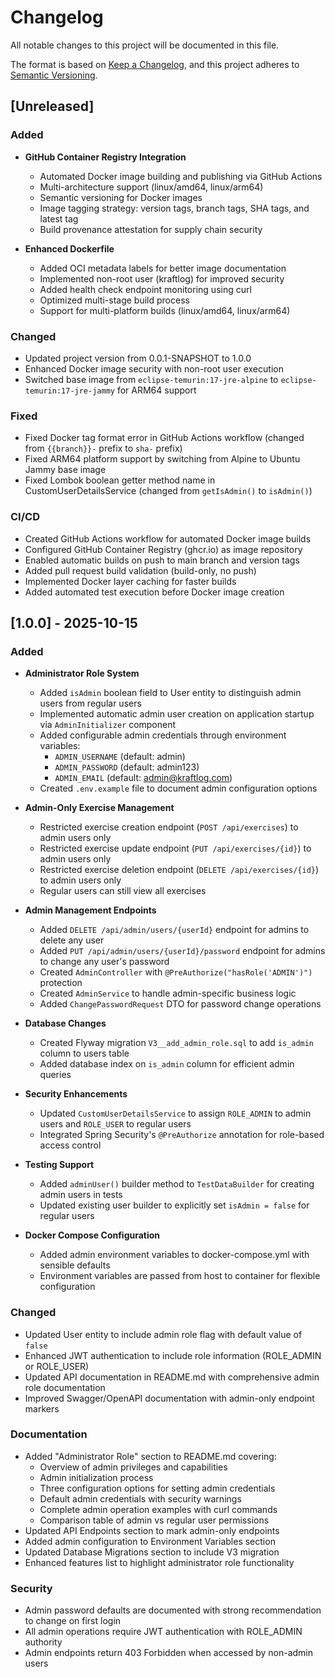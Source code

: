 # Changelog

All notable changes to this project will be documented in this file.

The format is based on [Keep a Changelog](https://keepachangelog.com/en/1.0.0/),
and this project adheres to [Semantic Versioning](https://semver.org/spec/v2.0.0.html).

## [Unreleased]

### Added
- **GitHub Container Registry Integration**
  - Automated Docker image building and publishing via GitHub Actions
  - Multi-architecture support (linux/amd64, linux/arm64)
  - Semantic versioning for Docker images
  - Image tagging strategy: version tags, branch tags, SHA tags, and latest tag
  - Build provenance attestation for supply chain security

- **Enhanced Dockerfile**
  - Added OCI metadata labels for better image documentation
  - Implemented non-root user (kraftlog) for improved security
  - Added health check endpoint monitoring using curl
  - Optimized multi-stage build process
  - Support for multi-platform builds (linux/amd64, linux/arm64)

### Changed
- Updated project version from 0.0.1-SNAPSHOT to 1.0.0
- Enhanced Docker image security with non-root user execution
- Switched base image from `eclipse-temurin:17-jre-alpine` to `eclipse-temurin:17-jre-jammy` for ARM64 support

### Fixed
- Fixed Docker tag format error in GitHub Actions workflow (changed from `{{branch}}-` prefix to `sha-` prefix)
- Fixed ARM64 platform support by switching from Alpine to Ubuntu Jammy base image
- Fixed Lombok boolean getter method name in CustomUserDetailsService (changed from `getIsAdmin()` to `isAdmin()`)

### CI/CD
- Created GitHub Actions workflow for automated Docker image builds
- Configured GitHub Container Registry (ghcr.io) as image repository
- Enabled automatic builds on push to main branch and version tags
- Added pull request build validation (build-only, no push)
- Implemented Docker layer caching for faster builds
- Added automated test execution before Docker image creation

## [1.0.0] - 2025-10-15

### Added
- **Administrator Role System**
  - Added `isAdmin` boolean field to User entity to distinguish admin users from regular users
  - Implemented automatic admin user creation on application startup via `AdminInitializer` component
  - Added configurable admin credentials through environment variables:
    - `ADMIN_USERNAME` (default: admin)
    - `ADMIN_PASSWORD` (default: admin123)
    - `ADMIN_EMAIL` (default: admin@kraftlog.com)
  - Created `.env.example` file to document admin configuration options

- **Admin-Only Exercise Management**
  - Restricted exercise creation endpoint (`POST /api/exercises`) to admin users only
  - Restricted exercise update endpoint (`PUT /api/exercises/{id}`) to admin users only
  - Restricted exercise deletion endpoint (`DELETE /api/exercises/{id}`) to admin users only
  - Regular users can still view all exercises

- **Admin Management Endpoints**
  - Added `DELETE /api/admin/users/{userId}` endpoint for admins to delete any user
  - Added `PUT /api/admin/users/{userId}/password` endpoint for admins to change any user's password
  - Created `AdminController` with `@PreAuthorize("hasRole('ADMIN')")` protection
  - Created `AdminService` to handle admin-specific business logic
  - Added `ChangePasswordRequest` DTO for password change operations

- **Database Changes**
  - Created Flyway migration `V3__add_admin_role.sql` to add `is_admin` column to users table
  - Added database index on `is_admin` column for efficient admin queries

- **Security Enhancements**
  - Updated `CustomUserDetailsService` to assign `ROLE_ADMIN` to admin users and `ROLE_USER` to regular users
  - Integrated Spring Security's `@PreAuthorize` annotation for role-based access control

- **Testing Support**
  - Added `adminUser()` builder method to `TestDataBuilder` for creating admin users in tests
  - Updated existing user builder to explicitly set `isAdmin = false` for regular users

- **Docker Compose Configuration**
  - Added admin environment variables to docker-compose.yml with sensible defaults
  - Environment variables are passed from host to container for flexible configuration

### Changed
- Updated User entity to include admin role flag with default value of `false`
- Enhanced JWT authentication to include role information (ROLE_ADMIN or ROLE_USER)
- Updated API documentation in README.md with comprehensive admin role documentation
- Improved Swagger/OpenAPI documentation with admin-only endpoint markers

### Documentation
- Added "Administrator Role" section to README.md covering:
  - Overview of admin privileges and capabilities
  - Admin initialization process
  - Three configuration options for setting admin credentials
  - Default admin credentials with security warnings
  - Complete admin operation examples with curl commands
  - Comparison table of admin vs regular user permissions
- Updated API Endpoints section to mark admin-only endpoints
- Added admin configuration to Environment Variables section
- Updated Database Migrations section to include V3 migration
- Enhanced features list to highlight administrator role functionality

### Security
- Admin password defaults are documented with strong recommendation to change on first login
- All admin operations require JWT authentication with ROLE_ADMIN authority
- Admin endpoints return 403 Forbidden when accessed by non-admin users